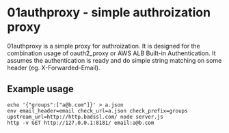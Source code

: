 01authproxy - simple authroization proxy
====

01authproxy is a simple proxy for authroization. It is designed for the combination usage of oauth2_proxy or AWS ALB Built-in Authentication. It assumes the authentication is ready and do simple string matching on some header (eg. X-Forwarded-Email).

Example usage
----

```
echo '{"groups":["a@b.com"]}' > a.json
env email_header=email check_url=a.json check_prefix=groups upstream_url=http://http.badssl.com/ node server.js
http -v GET http://127.0.0.1:8181/ email:a@b.com
```
